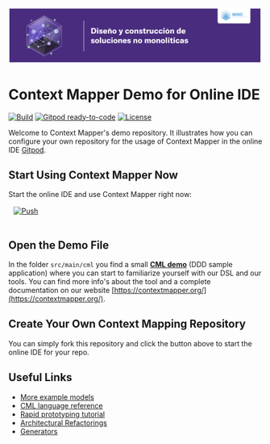 ![Context Mapper](https://github.com/jpfeliciano/alpes-online/blob/master/Image/DDD.png)
# Context Mapper Demo for Online IDE 
[![Build](https://github.com/ContextMapper/web-ide-demo/actions/workflows/build.yml/badge.svg)](https://github.com/ContextMapper/web-ide-demo/actions) [![Gitpod ready-to-code](https://img.shields.io/badge/Gitpod-ready--to--code-blue?logo=gitpod)](https://gitpod.io/#https://github.com/ContextMapper/web-ide-demo) [![License](https://img.shields.io/badge/License-Apache%202.0-blue.svg)](https://opensource.org/licenses/Apache-2.0)

Welcome to Context Mapper's demo repository. It illustrates how you can configure your own repository for the usage of Context Mapper in the online IDE [Gitpod](https://www.gitpod.io/).

## Start Using Context Mapper Now
Start the online IDE and use Context Mapper right now:

<a href="https://gitpod.io/#https://github.com/ContextMapper/web-ide-demo" style="padding: 10px;">
    <img src="https://gitpod.io/button/open-in-gitpod.svg" width="150" alt="Push" align="center">
</a>
<br/><br/>

## Open the Demo File
In the folder `src/main/cml` you find a small **[CML demo](./src/main/cml/demo.cml)** (DDD sample application) where you can start to familiarize yourself with our DSL and our tools.
You can find more info's about the tool and a complete documentation on our website [https://contextmapper.org/](https://contextmapper.org/).

## Create Your Own Context Mapping Repository
You can simply fork this repository and click the button above to start the online IDE for your repo.

## Useful Links
 
 * [More example models](https://github.com/ContextMapper/context-mapper-examples)
 * [CML language reference](https://contextmapper.org/docs/language-reference/)
 * [Rapid prototyping tutorial](https://contextmapper.org/docs/rapid-ooad/)
 * [Architectural Refactorings](https://contextmapper.org/docs/architectural-refactorings/)
 * [Generators](https://contextmapper.org/docs/generators/)
